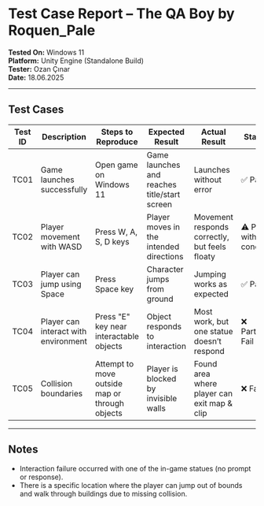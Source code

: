 # Test Case Report – The QA Boy by Roquen_Pale

**Tested On:** Windows 11  
**Platform:** Unity Engine (Standalone Build)  
**Tester:** Ozan Çınar  
**Date:** 18.06.2025

---

## Test Cases

| Test ID | Description                              | Steps to Reproduce                          | Expected Result                               | Actual Result                                | Status |
|---------|------------------------------------------|---------------------------------------------|------------------------------------------------|----------------------------------------------|--------|
| TC01    | Game launches successfully                | Open game on Windows 11                     | Game launches and reaches title/start screen  | Launches without error                       | ✅ Pass |
| TC02    | Player movement with WASD                 | Press W, A, S, D keys                       | Player moves in the intended directions       | Movement responds correctly, but feels floaty | ⚠️ Pass with UX concern |
| TC03    | Player can jump using Space               | Press Space key                             | Character jumps from ground                   | Jumping works as expected                    | ✅ Pass |
| TC04    | Player can interact with environment      | Press "E" key near interactable objects     | Object responds to interaction                | Most work, but one statue doesn’t respond    | ❌ Partial Fail |
| TC05    | Collision boundaries                      | Attempt to move outside map or through objects | Player is blocked by invisible walls       | Found area where player can exit map & clip  | ❌ Fail |

---

## Notes

- Interaction failure occurred with one of the in-game statues (no prompt or response).  
- There is a specific location where the player can jump out of bounds and walk through buildings due to missing collision.
